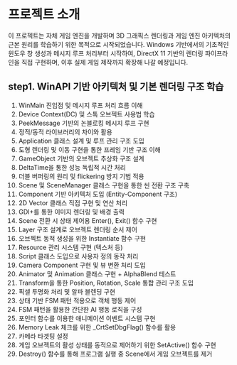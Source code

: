 # 프로젝트 소개
이 프로젝트는 자체 게임 엔진을 개발하며 3D 그래픽스 렌더링과 게임 엔진 아키텍처의 근본 원리를 학습하기 위한 목적으로 시작되었습니다.
Windows 기반에서의 기초적인 윈도우 창 생성과 메시지 루프 처리부터 시작하여, DirectX 11 기반의 렌더링 파이프라인을 직접 구현하며, 이후 실제 게임 제작까지 확장해 나갈 예정입니다.

## step1. WinAPI 기반 아키텍처 및 기본 렌더링 구조 학습
1. WinMain 진입점 및 메시지 루프 처리 흐름 이해
2. Device Context(DC) 및 스톡 오브젝트 사용법 학습
3. PeekMessage 기반의 논블로킹 메시지 루프 구현
4. 정적/동적 라이브러리의 차이와 활용
5. Application 클래스 설계 및 루프 관리 구조 도입
6. 도형 렌더링 및 이동 구현을 통한 프레임 기반 구조 이해
7. GameObject 기반의 오브젝트 추상화 구조 설계
8. DeltaTime을 통한 성능 독립적 시간 처리
9. 더블 버퍼링의 원리 및 flickering 방지 기법 적용
10. Scene 및 SceneManager 클래스 구현을 통한 씬 전환 구조 구축
11. Component 기반 아키텍처 도입 (Entity-Component 구조)
12. 2D Vector 클래스 직접 구현 및 연산 처리
13. GDI+를 통한 이미지 렌더링 및 배경 출력
14. Scene 전환 시 상태 제어용 Enter(), Exit() 함수 구현
15. Layer 구조 설계로 오브젝트 렌더링 순서 제어
16. 오브젝트 동적 생성을 위한 Instantiate 함수 구현
17. Resource 관리 시스템 구현 (텍스처 등)
18. Script 클래스 도입으로 사용자 정의 동작 처리
19. Camera Component 구현 및 뷰 변환 처리 도입
20. Animator 및 Animation 클래스 구현 + AlphaBlend 테스트
21. Transform을 통한 Position, Rotation, Scale 통합 관리 구조 도입
22. 픽셀 투명화 처리 및 알파 블렌딩 구현
23. 상태 기반 FSM 패턴 적용으로 객체 행동 제어
24. FSM 패턴을 활용한 간단한 AI 행동 로직을 구성
25. 포인터 함수를 이용한 애니메이션 이벤트 시스템 구현
26. Memory Leak 체크를 위한 _CrtSetDbgFlag() 함수를 활용
27. 카메라 타겟팅 설정
28. 게임 오브젝트의 활성 상태를 동적으로 제어하기 위한 SetActive() 함수 구현
29. Destroy() 함수를 통해 프로그램 실행 중 Scene에서 게임 오브젝트를 제거